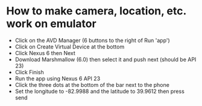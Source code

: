 How to make camera, location, etc. work on emulator
===================

- Click on the AVD Manager (6 buttons to the right of Run 'app')
- Click on Create Virtual Device at the bottom
- Click Nexus 6 then Next
- Download Marshmallow (6.0) then select it and push next (should be API 23)
- Click Finish
- Run the app using Nexus 6 API 23
- Click the three dots at the bottom of the bar next to the phone
- Set the longitude to -82.9988 and the latitude to 39.9612 then press send
